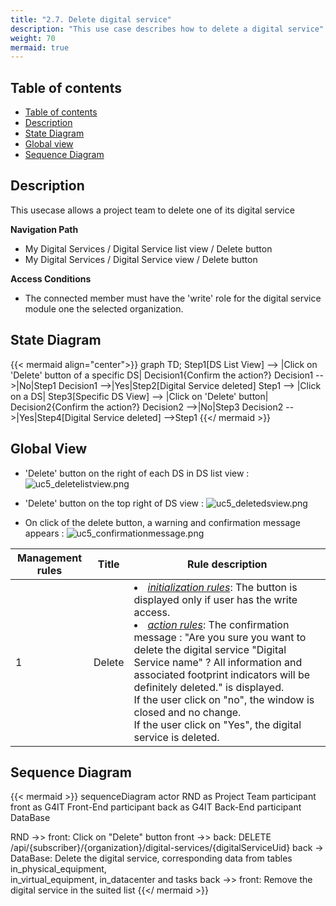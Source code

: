 ```yaml
---
title: "2.7. Delete digital service"
description: "This use case describes how to delete a digital service"
weight: 70
mermaid: true
---
```


## Table of contents

-   [Table of contents](#table-of-contents)
-   [Description](#description)
-   [State Diagram](#state-diagram)
-   [Global view](#global-view)
-   [Sequence Diagram](#sequence-diagram)

## Description

This usecase allows a project team to delete one of its digital service

**Navigation Path**

-   My Digital Services / Digital Service list view / Delete button
-   My Digital Services / Digital Service view / Delete button

**Access Conditions**

-   The connected member must have the 'write' role for the digital service module one the selected organization.

## State Diagram

{{< mermaid align="center">}}
graph TD;
Step1[DS List View] --> |Click on 'Delete' button of a specific DS| Decision1{Confirm the action?}
Decision1 -->|No|Step1
Decision1 -->|Yes|Step2[Digital Service deleted]
Step1 --> |Click on a DS| Step3[Specific DS View] --> |Click on 'Delete' button| Decision2{Confirm the action?}
Decision2 -->|No|Step3
Decision2 -->|Yes|Step4[Digital Service deleted] -->Step1
{{</ mermaid >}}

## Global View

-   'Delete' button on the right of each DS in DS list view :
    ![uc5_deletelistview.png](../images/uc5_deletelistview.png)

-   'Delete' button on the top right of DS view :
    ![uc5_deletedsview.png](../images/uc5_deletedsview.png)

-   On click of the delete button, a warning and confirmation message appears :
    ![uc5_confirmationmessage.png](../images/uc5_confirmationmessage.png)

| Management rules | Title  | Rule description                                                                                                                                                                                                                                                                                                                                                                                                                                                       |
| ---------------- | ------ | ---------------------------------------------------------------------------------------------------------------------------------------------------------------------------------------------------------------------------------------------------------------------------------------------------------------------------------------------------------------------------------------------------------------------------------------------------------------------- |
| 1                | Delete | <li><u>_initialization rules_</u>: The button is displayed only if user has the write access. <br><li><u>_action rules_</u>: The confirmation message : "Are you sure you want to delete the digital service "Digital Service name" ? All information and associated footprint indicators will be definitely deleted." is displayed.<br> If the user click on "no", the window is closed and no change.<br>If the user click on "Yes", the digital service is deleted. |

## Sequence Diagram

{{< mermaid >}}
sequenceDiagram
actor RND as Project Team
participant front as G4IT Front-End
participant back as G4IT Back-End
participant DataBase

RND ->> front: Click on "Delete" button
front ->> back: DELETE /api/{subscriber}/{organization}/digital-services/{digitalServiceUid}
back -> DataBase: Delete the digital service, corresponding data from tables in_physical_equipment,<br> in_virtual_equipment, in_datacenter and tasks
back ->> front: Remove the digital service in the suited list
{{</ mermaid >}}
